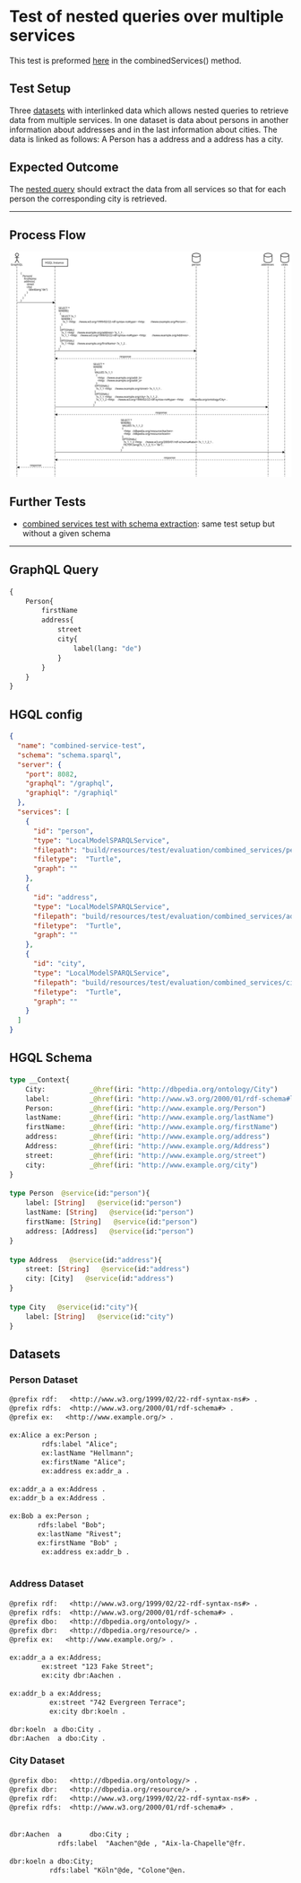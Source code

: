 # Test of nested queries over multiple services
This test is preformed [here](../../src/test/java/org/hypergraphql/ApplicationTest.java) in the combinedServices() method.

## Test Setup
Three [datasets](#datasets) with interlinked data which allows nested queries to retrieve data from multiple services.
In one dataset is data about persons in another information about addresses and in the last information about cities.
The data is linked as follows: A Person has a address and a address has a city.

## Expected Outcome
The [nested query](#graphql-query) should extract the data from all services so that for each person the corresponding city is retrieved.

-----------------------------
## Process Flow

![Sequence Diagram](../figures/combined_services.svg)

## Further Tests
- [combined services test with schema extraction](test_combined_services_with_extraction.md): same test setup but without a given schema

--------
## GraphQL Query
```graphql
{
    Person{
        firstName
        address{
            street
            city{
                label(lang: "de")
            }
        }
    }
}
```

## HGQL config
```json
{
  "name": "combined-service-test",
  "schema": "schema.sparql",
  "server": {
    "port": 8082,
    "graphql": "/graphql",
    "graphiql": "/graphiql"
  },
  "services": [
    {
      "id": "person",
      "type": "LocalModelSPARQLService",
      "filepath": "build/resources/test/evaluation/combined_services/person.ttl",
      "filetype":  "Turtle",
      "graph": ""
    },
    {
      "id": "address",
      "type": "LocalModelSPARQLService",
      "filepath": "build/resources/test/evaluation/combined_services/addresses.ttl",
      "filetype":  "Turtle",
      "graph": ""
    },
    {
      "id": "city",
      "type": "LocalModelSPARQLService",
      "filepath": "build/resources/test/evaluation/combined_services/cities.ttl",
      "filetype":  "Turtle",
      "graph": ""
    }
  ]
}
```

## HGQL Schema

```graphql
type __Context{
    City:           _@href(iri: "http://dbpedia.org/ontology/City")
    label:          _@href(iri: "http://www.w3.org/2000/01/rdf-schema#label")
    Person:         _@href(iri: "http://www.example.org/Person")
    lastName:       _@href(iri: "http://www.example.org/lastName")
    firstName:      _@href(iri: "http://www.example.org/firstName")
    address:        _@href(iri: "http://www.example.org/address")
    Address:        _@href(iri: "http://www.example.org/Address")
    street:         _@href(iri: "http://www.example.org/street")
    city:           _@href(iri: "http://www.example.org/city")
}

type Person  @service(id:"person"){
    label: [String]   @service(id:"person")
    lastName: [String]   @service(id:"person")
    firstName: [String]   @service(id:"person")
    address: [Address]   @service(id:"person")
}

type Address   @service(id:"address"){
    street: [String]   @service(id:"address")
    city: [City]   @service(id:"address")
}

type City   @service(id:"city"){
    label: [String]   @service(id:"city")
}
```

## Datasets

### Person Dataset
```turtle
@prefix rdf:   <http://www.w3.org/1999/02/22-rdf-syntax-ns#> .
@prefix rdfs:  <http://www.w3.org/2000/01/rdf-schema#> .
@prefix ex:   <http://www.example.org/> .

ex:Alice a ex:Person ;
        rdfs:label "Alice";
        ex:lastName "Hellmann";
        ex:firstName "Alice";
        ex:address ex:addr_a .

ex:addr_a a ex:Address .
ex:addr_b a ex:Address .

ex:Bob a ex:Person ;
       rdfs:label "Bob";
       ex:lastName "Rivest";
       ex:firstName "Bob" ;
        ex:address ex:addr_b .


```
### Address Dataset
```turtle
@prefix rdf:   <http://www.w3.org/1999/02/22-rdf-syntax-ns#> .
@prefix rdfs:  <http://www.w3.org/2000/01/rdf-schema#> .
@prefix dbo:   <http://dbpedia.org/ontology/> .
@prefix dbr:   <http://dbpedia.org/resource/> .
@prefix ex:   <http://www.example.org/> .

ex:addr_a a ex:Address;
        ex:street "123 Fake Street";
        ex:city dbr:Aachen .

ex:addr_b a ex:Address;
          ex:street "742 Evergreen Terrace";
          ex:city dbr:koeln .

dbr:koeln  a dbo:City .
dbr:Aachen  a dbo:City .
```
### City Dataset
```turtle
@prefix dbo:   <http://dbpedia.org/ontology/> .
@prefix dbr:   <http://dbpedia.org/resource/> .
@prefix rdf:   <http://www.w3.org/1999/02/22-rdf-syntax-ns#> .
@prefix rdfs:  <http://www.w3.org/2000/01/rdf-schema#> .


dbr:Aachen  a       dbo:City ;
            rdfs:label  "Aachen"@de , "Aix-la-Chapelle"@fr.

dbr:koeln a dbo:City;
          rdfs:label "Köln"@de, "Colone"@en.
```
